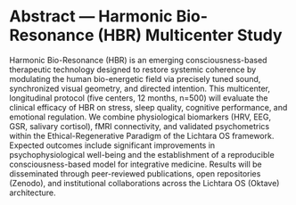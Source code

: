 # Abstract — Harmonic Bio-Resonance (HBR) Multicenter Study

Harmonic Bio-Resonance (HBR) is an emerging consciousness-based therapeutic technology designed to restore systemic coherence by modulating the human bio-energetic field via precisely tuned sound, synchronized visual geometry, and directed intention. This multicenter, longitudinal protocol (five centers, 12 months, n=500) will evaluate the clinical efficacy of HBR on stress, sleep quality, cognitive performance, and emotional regulation. We combine physiological biomarkers (HRV, EEG, GSR, salivary cortisol), fMRI connectivity, and validated psychometrics within the Ethical-Regenerative Paradigm of the Lichtara OS framework. Expected outcomes include significant improvements in psychophysiological well-being and the establishment of a reproducible consciousness-based model for integrative medicine. Results will be disseminated through peer-reviewed publications, open repositories (Zenodo), and institutional collaborations across the Lichtara OS (Oktave) architecture.
